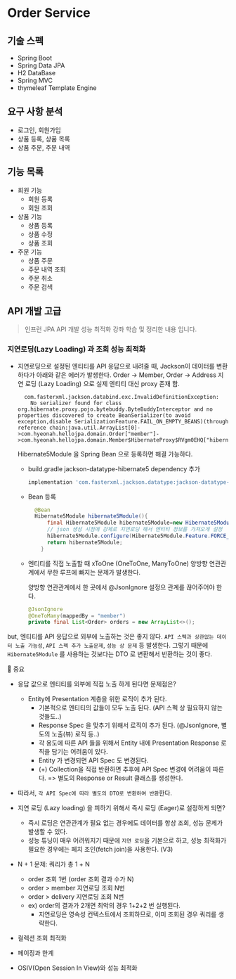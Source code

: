 # Order Service

## 기술 스펙

* Spring Boot
* Spring Data JPA
* H2 DataBase
* Spring MVC
* thymeleaf Template Engine

## 요구 사항 분석

* 로그인, 회원가입
* 상품 등록, 상품 목록
* 상품 주문, 주문 내역

## 기능 목록

* 회원 기능
    * 회원 등록
    * 회원 조회
* 상품 기능
    * 상품 등록
    * 상품 수정
    * 상품 조회
* 주문 기능
    * 상품 주문
    * 주문 내역 조회
    * 주문 취소
    * 주문 검색

## API 개발 고급

> 인프런 JPA API 개발 성능 최적화 강좌 학습 및 정리한 내용 입니다.

### 지연로딩(Lazy Loading) 과 조회 성능 최적화

* 지연로딩으로 설정된 엔티티를 API 응답으로 내려줄 때, Jackson이 데이터를 변환하다가 아래와 같은 에러가 발생한다. Order -> Member, Order -> Address 지연 로딩 (Lazy
  Loading) 으로 실제 엔티티 대신 proxy 존재 함.

  ```shell
    com.fasterxml.jackson.databind.exc.InvalidDefinitionException:
      No serializer found for class org.hibernate.proxy.pojo.bytebuddy.ByteBuddyInterceptor and no properties discovered to create BeanSerializer(to avoid exception,disable SerializationFeature.FAIL_ON_EMPTY_BEANS)(through reference chain:java.util.ArrayList[0]->com.hyeonah.hellojpa.domain.Order["member"]->com.hyeonah.hellojpa.domain.Member$HibernateProxy$RVgm0EHQ["hibernateLazyInitializer"])
  ```

    Hibernate5Module 을 Spring Bean 으로 등록하면 해결 가능하다.
    
    * build.gradle jackson-datatype-hibernate5 dependency 추가
    
      ```groovy
      implementation 'com.fasterxml.jackson.datatype:jackson-datatype-hibernate5'
      ```
    
    * Bean 등록
    
      ```java
        @Bean
        Hibernate5Module hibernate5Module(){
            final Hibernate5Module hibernate5Module=new Hibernate5Module();
            // json 생성 시점에 강제로 지연로딩 해서 엔티티 정보를 가져오게 설정
            hibernate5Module.configure(Hibernate5Module.Feature.FORCE_LAZY_LOADING,true);
            return hibernate5Module;
          }
      ```
    
  * 엔티티를 직접 노출할 때 xToOne (OneToOne, ManyToOne) 양방향 연관관계에서 무한 루프에 빠지는 문제가 발생한다.
  
    양방향 연관관계에서 한 곳에서 @JsonIgnore 설정으 관계를 끊어주어야 한다.
  
      ```java 
      @JsonIgnore
      @OneToMany(mappedBy = "member")
      private final List<Order> orders = new ArrayList<>();
      ```

but, 엔티티를 API 응답으로 외부에 노출하는 것은 좋지 않다.
`API 스펙과 상관없는 데이터 노출 가능성`, `API 스펙 추가 노출문제`,  `성능 상 문제` 등 발생한다. 그렇기 때문에 `Hibernate5Module` 를 사용하는 것보다는 DTO 로 변환해서 반환하는
것이 좋다.

🔑 중요

- 응답 값으로 엔티티를 외부에 직접 노출 하게 된다면 문제점은?
    - Entity에 Presentation 계층을 위한 로직이 추가 된다.
        - 기본적으로 엔티티의 값들이 모두 노출 된다. (API 스펙 상 필요하지 않는 것들도..)
        - Response Spec 을 맞추기 위해서 로직이 추가 된다. (@JsonIgnore, 별도의 노출(뷰) 로직 등..)
        - 각 용도에 따른 API 들을 위해서 Entity 내에 Presentation Response 로직을 담기는 어려움이 있다.
        - Entity 가 변경되면 API Spec 도 변경된다.
        - (+) Collection을 직접 반환하면 추후에 API Spec 변경에 어려움이 따른다. => 별도의 Response or Result 클래스를 생성한다.
- 따라서, `각 API Spec에 따라 별도의 DTO로 변환하여 반환`한다.

- 지연 로딩 (Lazy loading) 을 피하기 위해서 즉시 로딩 (Eager)로 설정하게 되면?
    - 즉시 로딩은 연관관계가 필요 없는 경우에도 데이터를 항상 조회, 성능 문제가 발생할 수 있다.
    - 성능 튜닝이 매우 어려워지기 때문에 `지연 로딩`을 기본으로 하고, 성능 최적화가 필요한 경우에는 페치 조인(fetch join)을 사용한다. (V3)

* N + 1 문제: 쿼리가 총 1 + N 
    * order 조회 1번 (order 조회 결과 수가 N)
    * order > member 지연로딩 조회 N번
    * order > delivery 지연로딩 조회 N번
    * ex) order의 결과가 2개면 최악의 경우 1+2+2 번 실행된다.
        * 지연로딩은 영속성 컨텍스트에서 조회하므로, 이미 조회된 경우 쿼리를 생략한다. 

* 컬렉션 조회 최적화
* 페이징과 한계
* OSIV(Open Session In View)와 성능 최적화 